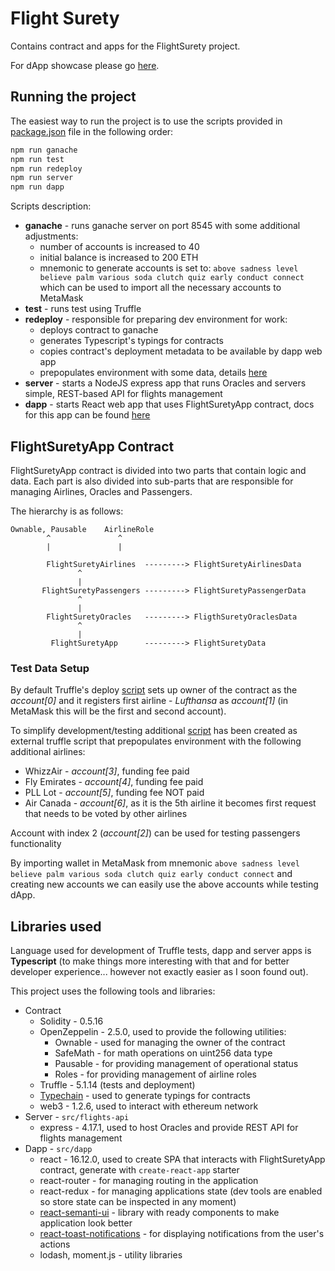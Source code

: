# Flight Surety

Contains contract and apps for the FlightSurety project.

For dApp showcase please go [here](./src/dapp/docs/DOCUMENTATION.md).

## Running the project

The easiest way to run the project is to use the scripts provided in [package.json](package.json) file
in the following order:
```bash
npm run ganache
npm run test
npm run redeploy
npm run server
npm run dapp
```

Scripts description:
* __ganache__ - runs ganache server on port 8545 with some additional adjustments:
  * number of accounts is increased to 40
  * initial balance is increased to 200 ETH
  * mnemonic to generate accounts is set to: `above sadness level believe palm various soda clutch quiz early conduct connect`
    which can be used to import all the necessary accounts to MetaMask
* __test__ - runs test using Truffle
* __redeploy__ - responsible for preparing dev environment for work:
  * deploys contract to ganache
  * generates Typescript's typings for contracts
  * copies contract's deployment metadata to be available by dapp web app
  * prepopulates environment with some data, details [here](#test-data-setup) 
* __server__ - starts a NodeJS express app that runs Oracles and servers simple, REST-based API for flights management
* __dapp__ - starts React web app that uses FlightSuretyApp contract, docs for this app can be found [here](src/dapp/docs/DOCUMENTATION.md)

## FlightSuretyApp Contract

FlightSuretyApp contract is divided into two parts that contain logic and data. 
Each part is also divided into sub-parts that are responsible for managing Airlines, Oracles and Passengers.

The hierarchy is as follows:
```
Ownable, Pausable    AirlineRole
        ^               ^     
        |               | 

        FlightSuretyAirlines  ---------> FlightSuretyAirlinesData
               ^
               |
       FlightSuretyPassengers ---------> FlightSuretyPassengerData 
               ^
               |
        FlightSuretyOracles   ---------> FligthSuretyOraclesData
               ^
               |
         FlightSuretyApp      ---------> FlightSuretyData     
```

### Test Data Setup

By default Truffle's deploy [script](./migrations/2_deploy_contracts.js) sets up owner of the contract as the _account[0]_
and it registers first airline - _Lufthansa_ as _account[1]_ (in MetaMask this will be the first and second account).

To simplify development/testing additional [script](./scripts/setup-dev-env.js) has been created as external truffle script 
that prepopulates environment with the following additional airlines:
* WhizzAir - _account[3]_, funding fee paid
* Fly Emirates - _account[4]_, funding fee paid
* PLL Lot - _account[5]_, funding fee NOT paid
* Air Canada - _account[6]_, as it is the 5th airline it becomes first request that needs to be voted by other airlines

Account with index 2 (_account[2]_) can be used for testing passengers functionality 

By importing wallet in MetaMask from mnemonic `above sadness level believe palm various soda clutch quiz early conduct connect` and creating
new accounts we can easily use the above accounts while testing dApp. 


## Libraries used

Language used for development of Truffle tests, dapp and server apps is __Typescript__ 
(to make things more interesting with that and for better developer experience... however not exactly easier as I soon found out).

This project uses the following tools and libraries:
* Contract
  * Solidity - 0.5.16
  * OpenZeppelin - 2.5.0, used to provide the following utilities:
    * Ownable - used for managing the owner of the contract
    * SafeMath - for math operations on uint256 data type
    * Pausable - for providing management of operational status
    * Roles - for providing management of airline roles
  * Truffle - 5.1.14 (tests and deployment)
  * [Typechain](https://github.com/ethereum-ts/TypeChain) - used to generate typings for contracts
  * web3 - 1.2.6, used to interact with ethereum network
* Server - `src/flights-api`
  * express - 4.17.1, used to host Oracles and provide REST API for flights management
* Dapp - `src/dapp`
  * react - 16.12.0, used to create SPA that interacts with FlightSuretyApp contract, generate with `create-react-app` starter 
  * react-router - for managing routing in the application
  * react-redux - for managing applications state (dev tools are enabled so store state can be inspected in any moment)
  * [react-semanti-ui](https://react.semantic-ui.com/) - library with ready components to make application look better
  * [react-toast-notifications](https://github.com/jossmac/react-toast-notifications) - for displaying notifications from the user's actions
  * lodash, moment.js - utility libraries 
